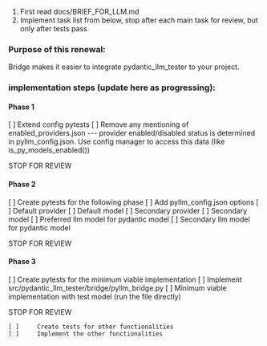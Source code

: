 1) First read
docs/BRIEF_FOR_LLM.md
2) Implement task list from below, stop after each main task for review, but only after tests pass

### Purpose of this renewal:
Bridge makes it easier to integrate pydantic_llm_tester to your project. 

### implementation steps (update here as progressing):
#### Phase 1
[ ]   Extend config pytests
[ ]   Remove any mentioning of enabled_providers.json --- provider enabled/disabled status is determined in pyllm_config.json. Use config manager to access this data (like is_py_models_enabled())

STOP FOR REVIEW

#### Phase 2
[ ]   Create pytests for the following phase
[ ]   Add pyllm_config.json options
    [ ]     Default provider
    [ ]     Default model
    [ ]     Secondary provider
    [ ]     Secondary model
    [ ]     Preferred llm model for pydantic model
    [ ]     Secondary llm model for pydantic model

STOP FOR REVIEW

#### Phase 3
[ ]   Create pytests for the minimum viable implementation
[ ]   Implement src/pydantic_llm_tester/bridge/pyllm_bridge.py
    [ ]     Minimum viable implementation with test model (run the file directly)

STOP FOR REVIEW

    [ ]     Create tests for other functionalities
    [ ]     Implement the other functionalities
